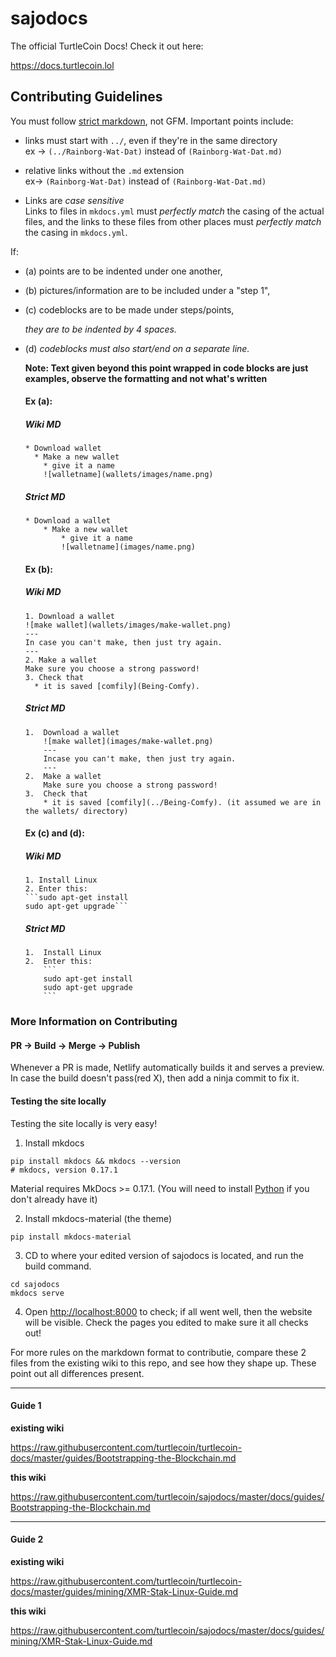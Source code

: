 # sajodocs

The official TurtleCoin Docs! Check it out here:

https://docs.turtlecoin.lol

## Contributing Guidelines

You must follow [strict markdown](https://daringfireball.net/projects/markdown/), not GFM. Important points include:

* links must start with `../`, even if they're in the same directory  
  ex -> `(../Rainborg-Wat-Dat)` instead of `(Rainborg-Wat-Dat.md)`

* relative links without the `.md` extension  
  ex-> `(Rainborg-Wat-Dat)` instead of `(Rainborg-Wat-Dat.md)`

* Links are *case sensitive*  
  Links to files in `mkdocs.yml` must *perfectly match* the casing of the actual files, and the links to these files from other places must *perfectly match* the casing in `mkdocs.yml`.


If:  

* (a) points are to be indented under one another,  

* (b) pictures/information are to be included under a "step 1",  

* (c) codeblocks are to be made under steps/points,   
     
     *they are to be indented by 4 spaces.*

* (d) *codeblocks must also start/end on a separate line.*

  **Note: Text given beyond this point wrapped in code blocks are just examples, observe the formatting and not what's written**

  #### Ex (a):

  ##### *Wiki MD*

   ```
   * Download wallet
     * Make a new wallet
       * give it a name
       ![walletname](wallets/images/name.png)
   ```

  ##### *Strict MD*

   ```
   * Download a wallet
       * Make a new wallet
           * give it a name
           ![walletname](images/name.png)
   ```

  #### Ex (b):

  ##### *Wiki MD*

   ```
   1. Download a wallet
   ![make wallet](wallets/images/make-wallet.png)
   ---
   In case you can't make, then just try again.
   ---
   2. Make a wallet
   Make sure you choose a strong password!
   3. Check that
     * it is saved [comfily](Being-Comfy).
   ```

  ##### *Strict MD*

   ```
   1.  Download a wallet
       ![make wallet](images/make-wallet.png)
       ---
       Incase you can't make, then just try again.
       ---
   2.  Make a wallet
       Make sure you choose a strong password!
   3.  Check that
       * it is saved [comfily](../Being-Comfy). (it assumed we are in the wallets/ directory)
   ```

   #### Ex (c) and (d):

   ##### *Wiki MD*
   ```
   1. Install Linux
   2. Enter this:
   ```sudo apt-get install
   sudo apt-get upgrade```
   ```

   ##### *Strict MD*

   ````
   1.  Install Linux
   2.  Enter this:
       ```
       sudo apt-get install
       sudo apt-get upgrade
       ```
   ````

### More Information on Contributing


  #### PR -> Build -> Merge -> Publish

  Whenever a PR is made, Netlify automatically builds it and serves a preview. In case the build doesn't pass(red X), then add a ninja commit to fix it.
  
  #### Testing the site locally
  
  Testing the site locally is very easy!
  
  1. Install mkdocs
  ```
  pip install mkdocs && mkdocs --version
  # mkdocs, version 0.17.1
  ```
  Material requires MkDocs >= 0.17.1.
  (You will need to install [Python](https://www.python.org/) if you don't already have it)
  
  2. Install mkdocs-material (the theme)
  ```
  pip install mkdocs-material
  ```
  
  3. CD to where your edited version of sajodocs is located, and run the build command.
  ```
  cd sajodocs
  mkdocs serve
  ```
  
  4. Open [http://localhost:8000](http://localhost:8000) to check; if all went well, then the website will be visible. Check the pages you edited to make sure it all checks out!


For more rules on the markdown format to contributie, compare these 2 files from the existing wiki to this repo, and see how they shape up. These point out all differences present.

---

#### Guide 1

**existing wiki**

https://raw.githubusercontent.com/turtlecoin/turtlecoin-docs/master/guides/Bootstrapping-the-Blockchain.md

**this wiki**

https://raw.githubusercontent.com/turtlecoin/sajodocs/master/docs/guides/Bootstrapping-the-Blockchain.md

---

#### Guide 2

**existing wiki**

https://raw.githubusercontent.com/turtlecoin/turtlecoin-docs/master/guides/mining/XMR-Stak-Linux-Guide.md

**this wiki**

https://raw.githubusercontent.com/turtlecoin/sajodocs/master/docs/guides/mining/XMR-Stak-Linux-Guide.md

